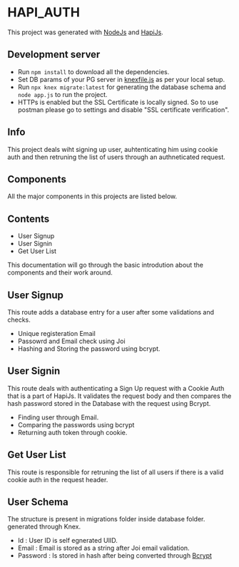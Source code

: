 # HAPI_AUTH

This project was generated with [NodeJs](https://nodejs.org/en/) and [HapiJs](https://hapi.dev/tutorials/gettingstarted/?lang=en_US).

## Development server

- Run `npm install` to download all the dependencies.
- Set DB params of your PG server in [knexfile.js](knexfile.js) as per your local setup.
- Run `npx knex migrate:latest` for generating the database schema and `node app.js` to run the project.
- HTTPs is enabled but the SSL Certificate is locally signed. So to use postman please go to settings and disable "SSL certificate verification".

## Info

This project deals wiht signing up user, auhtenticating him using cookie auth and then retruning the list of users through an authneticated request.

## Components

 All the major components in this projects are listed below.

## Contents

- User Signup
- User Signin
- Get User List

This documentation will go through the basic introdution about the components and their work around.

## User Signup

 This route adds a database entry for a user after some validations and checks.

- Unique registeration Email
- Passowrd and Email check using Joi
- Hashing and Storing the password using bcrypt.

## User Signin

 This route deals with authenticating a Sign Up request with a Cookie Auth that is a part of HapiJs. It validates the request body and then compares the hash password stored in the Database with the request using Bcrypt.

- Finding user through Email.
- Comparing the passwords using bcrypt
- Returning auth token through cookie.
  
## Get User List

  This route is responsible for retruning the list of all users if there is a valid cookie auth in the request header.

## User Schema

The structure is present in migrations folder inside database folder. generated through Knex.

- Id : User ID is self egnerated UIID.
- Email : Email is stored as a string after Joi email validation.
- Password : Is stored in hash after being converted through [Bcrypt](https://www.npmjs.com/package/bcrypt)
